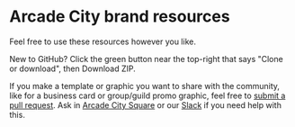 # Arcade City brand resources

Feel free to use these resources however you like.

New to GitHub? Click the green button near the top-right that says "Clone or download", then Download ZIP.

If you make a template or graphic you want to share with the community, like for a business card or group/guild promo graphic, feel free to [submit a pull request](https://help.github.com/articles/creating-a-pull-request/). Ask in [Arcade City Square](https://www.facebook.com/groups/ArcadeCitySquare/) or our [Slack](https://arcadecitybuilders.slack.com) if you need help with this.